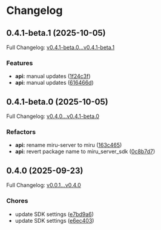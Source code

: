 # Changelog

## 0.4.1-beta.1 (2025-10-05)

Full Changelog: [v0.4.1-beta.0...v0.4.1-beta.1](https://github.com/miruml/python-server-sdk/compare/v0.4.1-beta.0...v0.4.1-beta.1)

### Features

* **api:** manual updates ([1f24c3f](https://github.com/miruml/python-server-sdk/commit/1f24c3f238e13344e158a909a8444fe6a02534ec))
* **api:** manual updates ([616466d](https://github.com/miruml/python-server-sdk/commit/616466d196871cb65ad48ecccf292be3596043b1))

## 0.4.1-beta.0 (2025-10-05)

Full Changelog: [v0.4.0...v0.4.1-beta.0](https://github.com/miruml/python-server-sdk/compare/v0.4.0...v0.4.1-beta.0)

### Refactors

* **api:** rename miru-server to miru ([163c465](https://github.com/miruml/python-server-sdk/commit/163c4659c64f6b954d9b91e7b340554f0919efa6))
* **api:** revert package name to miru_server_sdk ([0c8b7d7](https://github.com/miruml/python-server-sdk/commit/0c8b7d74ae67df4005fc069c4575ffae78b975c6))

## 0.4.0 (2025-09-23)

Full Changelog: [v0.0.1...v0.4.0](https://github.com/miruml/python-server-sdk/compare/v0.0.1...v0.4.0)

### Chores

* update SDK settings ([e7bd9a6](https://github.com/miruml/python-server-sdk/commit/e7bd9a6b432ceeb9e9746577c0588bc3d8d6d81c))
* update SDK settings ([e6ec403](https://github.com/miruml/python-server-sdk/commit/e6ec4031305e950d8f61d18a55344de0e36f752b))
